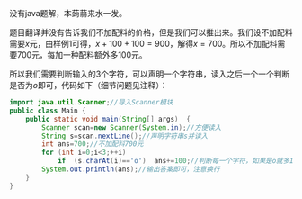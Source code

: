 没有java题解，本蒟蒻来水一发。

题目翻译并没有告诉我们不加配料的价格，但是我们可以推出来。我们设不加配料需要$x$元，由样例$1$可得，$x+100+100=900$，解得$x=700$。所以不加配料需要$700$元，每加一种配料额外多$100$元。

所以我们需要判断输入的$3$个字符，可以声明一个字符串，读入之后一个一个判断是否为$o$即可，代码如下（细节问题见注释）：

```java
import java.util.Scanner;//导入Scanner模块
public class Main {
	public static void main(String[] args)	{
		Scanner scan=new Scanner(System.in);//方便读入
		String s=scan.nextLine();//声明字符串s并读入
		int ans=700;//不加配料700元
		for (int i=0;i<3;++i)
			if	(s.charAt(i)=='o')	ans+=100;//判断每一个字符，如果是o就多100元
		System.out.println(ans);//输出答案即可，注意换行
	}
}
```